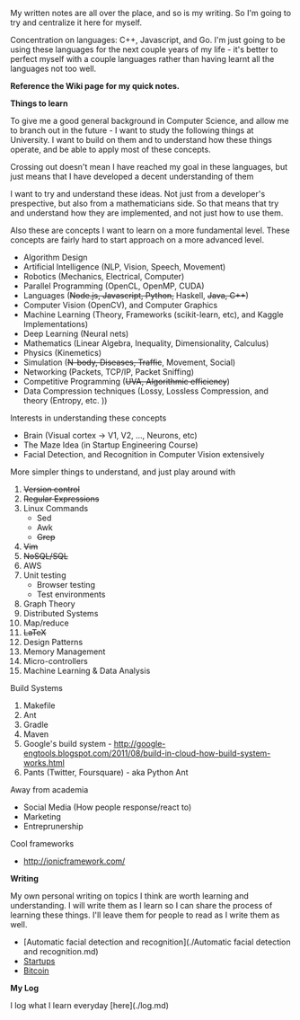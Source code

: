 My written notes are all over the place, and so is my writing. So I'm going to try and centralize it here for myself.

Concentration on languages: C++, Javascript, and Go. I'm just going to be using these languages for the next couple years of my life - it's better to perfect myself with a couple languages rather than having learnt all the languages not too well.

**Reference the Wiki page for my quick notes.**

**Things to learn**

<p>To give me a good general background in Computer Science, and allow me to branch out in the future - I want to study the following things at University. I want to build on them and to understand how these things operate, and be able to apply most of these concepts.</p>

<p>Crossing out doesn't mean I have reached my goal in these languages, but just means that I have developed a decent understanding of them</p>

<p>I want to try and understand these ideas. Not just from a developer's prespective, but also from a mathematicians side. So that means that try and understand how they are implemented, and not just how to use them.</p>

<p>Also these are concepts I want to learn on a more fundamental level. These concepts are fairly hard to start approach on a more advanced level.</p>

- Algorithm Design
- Artificial Intelligence (NLP, Vision, Speech, Movement)
- Robotics (Mechanics, Electrical, Computer)
- Parallel Programming (OpenCL, OpenMP, CUDA)
- Languages (~~Node.js, Javascript, Python,~~ Haskell, ~~Java, C++~~)
- Computer Vision (OpenCV), and Computer Graphics
- Machine Learning (Theory, Frameworks (scikit-learn, etc), and Kaggle Implementations)
- Deep Learning (Neural nets)
- Mathematics (Linear Algebra, Inequality, Dimensionality, Calculus)
- Physics (Kinemetics)
- Simulation (~~N-body, Diseases, Traffic~~, Movement, Social)
- Networking (Packets, TCP/IP, Packet Sniffing)
- Competitive Programming (~~UVA, Algorithmic efficiency~~)
- Data Compression techniques (Lossy, Lossless Compression, and theory (Entropy, etc. ))

<p>Interests in understanding these concepts</p>

- Brain (Visual cortex -> V1, V2, ..., Neurons, etc)
- The Maze Idea (in Startup Engineering Course)
- Facial Detection, and Recognition in Computer Vision extensively

<p>More simpler things to understand, and just play around with</p>

1. ~~Version control~~
2. ~~Regular Expressions~~
3. Linux Commands
    - Sed
    - Awk
    - ~~Grep~~
4. ~~Vim~~
5. ~~NoSQL/SQL~~
6. AWS
7. Unit testing
    - Browser testing
    - Test environments
8. Graph Theory
9. Distributed Systems
10. Map/reduce
11. ~~LaTeX~~
12. Design Patterns
13. Memory Management
14. Micro-controllers
15. Machine Learning & Data Analysis

<p>Build Systems</p>

1. Makefile
2. Ant
3. Gradle
4. Maven
5. Google's build system - http://google-engtools.blogspot.com/2011/08/build-in-cloud-how-build-system-works.html
6. Pants (Twitter, Foursquare) - aka Python Ant

<p>Away from academia</p>

- Social Media (How people response/react to)
- Marketing
- Entreprunership

<p>Cool frameworks</p>

- http://ionicframework.com/

**Writing**

<p>My own personal writing on topics I think are worth learning and understanding. I will write them as I learn so I can share the process of learning these things. I'll leave them for people to read as I write them as well.</p>

- [Automatic facial detection and recognition](./Automatic facial detection and recognition.md)
- [Startups](./startups.md)
- [Bitcoin](./bitcoin.md)

**My Log**

<p>I log what I learn everyday [here](./log.md)</p>
